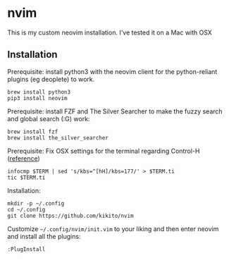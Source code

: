 # nvim

This is my custom neovim installation. I've tested it on a Mac with OSX

## Installation

Prerequisite: install python3 with the neovim client for the python-reliant
plugins (eg deoplete) to work.

```
brew install python3
pip3 install neovim
```

Prerequisite: install FZF and The Silver Searcher to make the fuzzy search and
global search (:G) work:
```
brew install fzf
brew install the_silver_searcher

```

Prerequisite: Fix OSX settings for the terminal regarding Control-H
([reference](https://github.com/neovim/neovim/issues/2048#issuecomment-78045837))

```
infocmp $TERM | sed 's/kbs=^[hH]/kbs=177/' > $TERM.ti
tic $TERM.ti
```

Installation:
```
mkdir -p ~/.config
cd ~/.config
git clone https://github.com/kikito/nvim
```

Customize `~/.config/nvim/init.vim` to your liking and then enter neovim and
install all the plugins:
```
:PlugInstall
```
